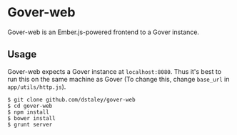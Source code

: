 # Gover-web
Gover-web is an Ember.js-powered frontend to a Gover instance.

## Usage
Gover-web expects a Gover instance at `localhost:8080`. Thus it's best to run this on the same machine as Gover (To change this, change `base_url` in `app/utils/http.js`).
```
$ git clone github.com/dstaley/gover-web
$ cd gover-web
$ npm install
$ bower install
$ grunt server
```